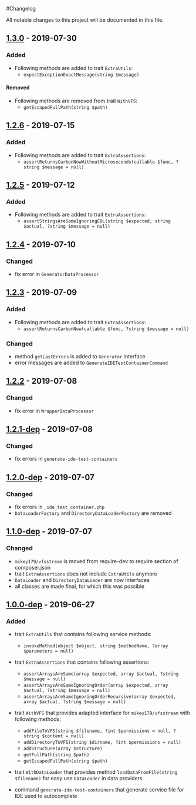 #Changelog

All notable changes to this project will be documented in this file.

## [1.3.0](https://github.com/raptor-mvk/test-utils/compare/v1.2.6...v1.3.0) - 2019-07-30
### Added
- Following methods are added to trait `ExtraUtils`:
  - `expectExceptionExactMessage(string $message)`
#### Removed
- Following methods are removed from trait `WithVFS`:  
  - `getEscapedFullPath(string $path)`

## [1.2.6](https://github.com/raptor-mvk/test-utils/compare/v1.2.5...v1.2.6) - 2019-07-15
### Added
- Following methods are added to trait `ExtraAssertions`:
  - `assertReturnsCarbonNowWithoutMicroseconds(callable $func, ?string $message = null)`

## [1.2.5](https://github.com/raptor-mvk/test-utils/compare/v1.2.4...v1.2.5) - 2019-07-12
### Added
- Following methods are added to trait `ExtraAssertions`:
  - `assertStringsAreSameIgnoringEOL(string $expected, string $actual, ?string $message = null)`

## [1.2.4](https://github.com/raptor-mvk/test-utils/compare/v1.2.3...v1.2.4) - 2019-07-10
### Changed

- fix error in `GeneratorDataProcessor`

## [1.2.3](https://github.com/raptor-mvk/test-utils/compare/v1.2.2...v1.2.3) - 2019-07-09
### Added
- Following methods are added to trait `ExtraAssertions`: 
  - `assertReturnsCarbonNow(callable $func, ?string $message = null)`

### Changed
- method `getLastErrors` is added to `Generator` interface
- error messages are added to `GenerateIDETestContainerCommand`

## [1.2.2](https://github.com/raptor-mvk/test-utils/compare/v1.2.1-dep...v1.2.2) - 2019-07-08
### Changed
- fix error in `WrapperDataProcessor`

## [1.2.1-dep](https://github.com/raptor-mvk/test-utils/compare/v1.2.0-dep...v1.2.1-dep) - 2019-07-08
### Changed
- fix errors in `generate-ide-test-containers`

## [1.2.0-dep](https://github.com/raptor-mvk/test-utils/compare/v1.1.0-dep...v1.2.0-dep) - 2019-07-07
### Changed
- fix errors in `_ide_test_container.php`
- `DataLoaderFactory` and `DirectoryDataLoaderFactory` are removed

## [1.1.0-dep](https://github.com/raptor-mvk/test-utils/compare/v1.0.0-dep...v1.1.0-dep) - 2019-07-07
### Changed
- `mikey179/vfsstream` is moved from require-dev to require section of composer.json
- trait `ExtraAssertions` does not include `ExtraUtils` anymore
- `DataLoader` and `DirectoryDataLoader` are now interfaces
- all classes are made final, for which this was possible

## [1.0.0-dep](https://github.com/raptor-mvk/test-utils/releases/tag/v1.0.0-dep) - 2019-06-27
### Added
- trait `ExtraUtils` that contains following service methods:  
  - `invokeMethod(object $object, string $methodName, ?array $parameters = null)`

- trait `ExtraAssertions` that contains following assertions:  
  - `assertArraysAreSame(array $expected, array $actual, ?string $message = null)`
  - `assertArraysAreSameIgnoringOrder(array $expected, array $actual, ?string $message = null)`
  - `assertArraysAreSameIgnoringOrderRecursive(array $expected, array $actual, ?string $message = null)`

- trait `WithVFS` that provides adapted interface for `mikey179/vfsstream` with following methods:  
  - `addFileToVFS(string $filename, ?int $permissions = null, ?string $content = null)`
  - `addDirectoryToVFS(string $dirname, ?int $permissions = null)`
  - `addStructure(array $structure)`
  - `getFullPath(string $path)`
  - `getEscapedFullPath(string $path)`

- trait `WithDataLoader` that provides method `loadDataFromFile(string $filename)` for easy use `DataLoader` in data
  providers

- command `generate-ide-test-containers` that generate service file for IDE used to autocomplete